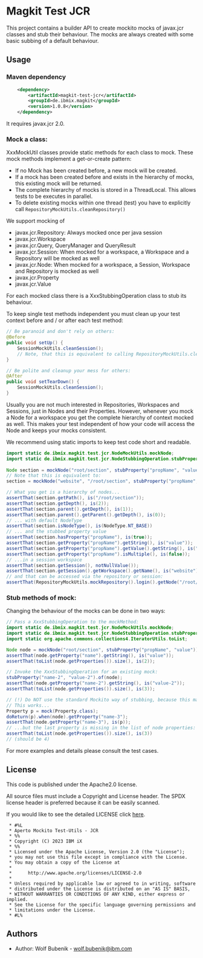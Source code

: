 # Magkit Test JCR

This project contains a builder API to create mockito mocks of javax.jcr classes and stub their behaviour. 
The mocks are always created with some basic subbing of a default behaviour.

## Usage
### Maven dependency
```xml
    <dependency>
        <artifactId>magkit-test-jcr</artifactId>
        <groupId>de.ibmix.magkit</groupId>
        <version>1.0.8</version>
    </dependency>
```
It requires javax.jcr 2.0. 

### Mock a class:
XxxMockUtil classes provide static methods for each class to mock. These mock methods implement a get-or-create pattern: 
- If no Mock has been created before, a new mock will be created.
- If a mock has been created before and exists in the hierarchy of mocks, this existing mock will be returned.
- The complete hierarchy of mocks is stored in a ThreadLocal. This allows tests to be executes in parallel.
- To delete existing mocks within one thread (test) you have to explicitly call ```RepositoryMockUtils.cleanRepository()```

We support mocking of

- javax.jcr.Repository: Always mocked once per java session
- javax.jcr.Workspace
- javax.jcr.Query, QueryManager and QueryResult
- javax.jcr.Session: When mocked for a workspace, a Workspace and a Repository will be mocked as well
- javax.jcr.Node: When mocked for a workspace, a Session, Workspace and Repository is mocked as well
- javax.jcr.Property
- javax.jcr.Value


For each mocked class there is a XxxStubbingOperation class to stub its behaviour.

To keep single test methods independent you must clean up your test context before and / or after each test method:
```java
// Be paranoid and don't rely on others:
@Before
public void setUp() {
    SessionMockUtils.cleanSession();
    // Note, that this is equivalent to calling RepositoryMockUtils.cleanRepository()
}

// Be polite and cleanup your mess for others:
@After
public void setTearDown() {
    SessionMockUtils.cleanSession();
}
```

Usually you are not much interested in Repositories, Workspaces and Sessions, just in Nodes and their Properties. However, whenever you mock a Node for a workspace you get the complete hierarchy of context mocked as well. This makes your test independent of how your code will access the Node and keeps your mocks consistent.

We recommend using static imports to keep test code short and readable.
```java
import static de.ibmix.magkit.test.jcr.NodeMockUtils.mockNode;
import static de.ibmix.magkit.test.jcr.NodeStubbingOperation.stubProperty;
    
Node section = mockNode("root/section", stubProperty("propName", "value"));
// Note that this is equivalent to:
section = mockNode("website", "/root/section", stubProperty("propName", "value")); 

// What you get is a hierarchy of nodes...
assertThat(section.getPath(), is("/root/section"));
assertThat(section.getDepth(), is(2));
assertThat(section.parent().getDepth(), is(1));
assertThat(section.parent().getParent().getDepth(), is(0));
// ... with default NodeType
assertThat(section.isNodeType(), is(NodeType.NT_BASE))
// ... and the stubbed property value
assertThat(section.hasProperty("propName"), is(true));
assertThat(section.getProperty("propName").getString(), is("value"));
assertThat(section.getProperty("propName").getValue().getString(), is("value"));
assertThat(section.getProperty("propName").isMultiple(), is(false));
// ...in a session workspace
assertThat(section.getSession(), notNullValue());
assertThat(section.getSession().getWorkspace().getName(), is("website"));
// and that can be accessed via the repository or session:
assertThat(RepositoryMockUtils.mockRepository().login().getNode("/root/section"), is(section));
```

### Stub methods of mock:
Changing the behaviour of the mocks can be done in two ways:

```java
// Pass a XxxStubbingOperation to the mockMethod:
import static de.ibmix.magkit.test.jcr.NodeMockUtils.mockNode;
import static de.ibmix.magkit.test.jcr.NodeStubbingOperation.stubProperty;
import static org.apache.commons.collections4.IteratorUtils.toList;

Node node = mockNode("root/section", stubProperty("propName", "value"));
assertThat(node.getProperty("name").getString(), is("value"));
assertThat(toList(node.getProperties()).size(), is(2));

// Invoke the XxxStubbingOperation for an existing mock:
stubProperty("name-2", "value-2").of(node);
assertThat(node.getProperty("name-2").getString(), is("value-2"));
assertThat(toList(node.getProperties()).size(), is(3));

// (!) Do NOT use the standard Mockito way of stubbing, because this may result in inconsistent behaviour:
// This works...
Property p = mock(Property.class);
doReturn(p).when(node).getProperty("name-3");
assertThat(node.getProperty("name-3"), is(p));
// ...but the last property is missing in the list of node properties:
assertThat(toList(node.getProperties()).size(), is(3))
// (should be 4)
```

For more examples and details please consult the test cases.

## License

This code is published under the Apache2.0 license.

All source files must include a Copyright and License header. The SPDX license header is
preferred because it can be easily scanned.

If you would like to see the detailed LICENSE click [here](../LICENSE).

```text
 * #%L
 * Aperto Mockito Test-Utils - JCR
 * %%
 * Copyright (C) 2023 IBM iX
 * %%
 * Licensed under the Apache License, Version 2.0 (the "License");
 * you may not use this file except in compliance with the License.
 * You may obtain a copy of the License at
 *
 *      http://www.apache.org/licenses/LICENSE-2.0
 *
 * Unless required by applicable law or agreed to in writing, software
 * distributed under the License is distributed on an "AS IS" BASIS,
 * WITHOUT WARRANTIES OR CONDITIONS OF ANY KIND, either express or implied.
 * See the License for the specific language governing permissions and
 * limitations under the License.
 * #L%
```
## Authors

- Author: Wolf Bubenik - wolf.bubenik@ibm.com

